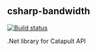 ## csharp-bandwidth
[![Build status](https://ci.appveyor.com/api/projects/status/g39pn2mge0lrl8nr)](https://ci.appveyor.com/project/avbel/csharp-bandwidth)


.Net library for Catapult API

